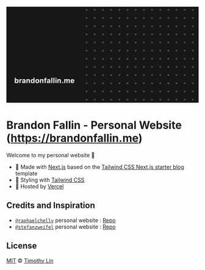 ![tailwind-nextjs-banner](/public/static/images/twitter-card.png)

# Brandon Fallin - Personal Website (https://brandonfallin.me)

Welcome to my personal website 🚀

- 📃 Made with [Next.js](https://nextjs.org/) based on the [Tailwind CSS Next.js starter blog](https://tailwind-nextjs-starter-blog.vercel.app/) template
- 🎨 Styling with [Tailwind CSS](https://tailwindcss.com/)
- 🤖 Hosted by [Vercel](https://vercel.com/dashboard)

## Credits and Inspiration
 - [`@raphaelchelly`](https://github.com/raphaelchelly) personal website : [Repo](https://github.com/raphaelchelly/raph_www)
 - [`@stefanzweifel`](https://github.com/stefanzweifel) personal website : [Repo](https://github.com/stefanzweifel/stefanzweifel)

 ## License

[MIT](https://github.com/timlrx/tailwind-nextjs-starter-blog/blob/master/LICENSE) © [Timothy Lin](https://www.timrlx.com)